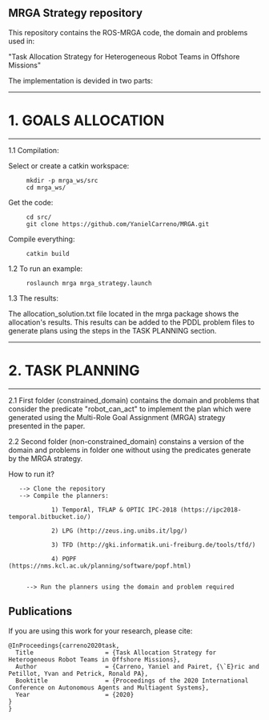 ## MRGA Strategy repository                                       

This repository contains the ROS-MRGA code, the domain and problems used in:

"Task Allocation Strategy for Heterogeneous Robot Teams in Offshore Missions"

The implementation is devided in two parts:


****************************
# 1. GOALS ALLOCATION
****************************

1.1 Compilation:

   Select or create a catkin workspace:

         mkdir -p mrga_ws/src
         cd mrga_ws/

   Get the code:

         cd src/
         git clone https://github.com/YanielCarreno/MRGA.git

   Compile everything:

         catkin build

1.2 To run an example:

         roslaunch mrga mrga_strategy.launch

1.3 The results:

The allocation_solution.txt file located in the mrga package shows the allocation's results. This results can be added to the PDDL problem files to generate plans using the steps in the TASK PLANNING section.


****************************
# 2. TASK PLANNING
****************************

2.1 First folder (constrained_domain) contains the domain and problems that consider 
   the predicate "robot_can_act" to implement the plan which were generated using the 
   Multi-Role Goal Assignment (MRGA) strategy presented in the paper.

2.2 Second folder (non-constrained_domain) constains a version of the domain and problems
   in folder one without using the predicates generate by  the MRGA strategy.
   
   How to run it?
   
       --> Clone the repository
       --> Compile the planners:
       
                1) TemporAl, TFLAP & OPTIC IPC-2018 (https://ipc2018-temporal.bitbucket.io/)
       
                2) LPG (http://zeus.ing.unibs.it/lpg/) 
                
                3) TFD (http://gki.informatik.uni-freiburg.de/tools/tfd/)
                
                4) POPF (https://nms.kcl.ac.uk/planning/software/popf.html)
                
                
         --> Run the planners using the domain and problem required
       
## Publications

If you are using this work for your research, please cite:
```
@InProceedings{carreno2020task,
  Title                    = {Task Allocation Strategy for Heterogeneous Robot Teams in Offshore Missions},
  Author                   = {Carreno, Yaniel and Pairet, {\`E}ric and Petillot, Yvan and Petrick, Ronald PA},
  Booktitle                = {Proceedings of the 2020 International Conference on Autonomous Agents and Multiagent Systems},
  Year                     = {2020}
}
}
```
                

